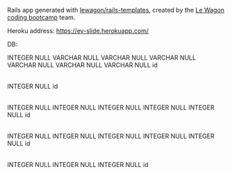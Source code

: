 Rails app generated with [lewagon/rails-templates](https://github.com/lewagon/rails-templates), created by the [Le Wagon coding bootcamp](https://www.lewagon.com) team.

Heroku address:
https://ev-slide.herokuapp.com/

DB:

<?xml version="1.0" encoding="utf-8" ?>
<!-- SQL XML created by WWW SQL Designer, https://github.com/ondras/wwwsqldesigner/ -->
<!-- Active URL: https://kitt.lewagon.com/db/2214 -->
<sql>
<datatypes db="postgresql">
 <group label="Numeric" color="rgb(238,238,170)">
  <type label="Integer" length="0" sql="INTEGER" re="INT" quote=""/>
  <type label="Small Integer" length="0" sql="SMALLINT" quote=""/>
  <type label="Big Integer" length="0" sql="BIGINT" quote=""/>
  <type label="Decimal" length="1" sql="DECIMAL" re="numeric" quote=""/>
  <type label="Serial" length="0" sql="SERIAL" re="SERIAL4" fk="Integer" quote=""/>
  <type label="Big Serial" length="0" sql="BIGSERIAL" re="SERIAL8" fk="Big Integer" quote=""/>
  <type label="Real" length="0" sql="BIGINT" quote=""/>
  <type label="Single precision" length="0" sql="FLOAT" quote=""/>
  <type label="Double precision" length="0" sql="DOUBLE" re="DOUBLE" quote=""/>
 </group>
​
 <group label="Character" color="rgb(255,200,200)">
  <type label="Char" length="1" sql="CHAR" quote="'"/>
  <type label="Varchar" length="1" sql="VARCHAR" re="CHARACTER VARYING" quote="'"/>
  <type label="Text" length="0" sql="TEXT" quote="'"/>
  <type label="Binary" length="1" sql="BYTEA" quote="'"/>
  <type label="Boolean" length="0" sql="BOOLEAN" quote="'"/>
 </group>
​
 <group label="Date &amp; Time" color="rgb(200,255,200)">
  <type label="Date" length="0" sql="DATE" quote="'"/>
  <type label="Time" length="1" sql="TIME" quote="'"/>
  <type label="Time w/ TZ" length="0" sql="TIME WITH TIME ZONE" quote="'"/>
  <type label="Interval" length="1" sql="INTERVAL" quote="'"/>
  <type label="Timestamp" length="1" sql="TIMESTAMP" quote="'"/>
  <type label="Timestamp w/ TZ" length="0" sql="TIMESTAMP WITH TIME ZONE" quote="'"/>
  <type label="Timestamp wo/ TZ" length="0" sql="TIMESTAMP WITHOUT TIME ZONE" quote="'"/>
 </group>
​
 <group label="Miscellaneous" color="rgb(200,200,255)">
  <type label="XML" length="1" sql="XML" quote="'"/>
  <type label="Bit" length="1" sql="BIT" quote="'"/>
  <type label="Bit Varying" length="1" sql="VARBIT" re="BIT VARYING" quote="'"/>
  <type label="Inet Host Addr" length="0" sql="INET" quote="'"/>
  <type label="Inet CIDR Addr" length="0" sql="CIDR" quote="'"/>
  <type label="Geometry" length="0" sql="GEOMETRY" quote="'"/>
 </group>
</datatypes><table x="851" y="132" name="users">
<row name="id" null="1" autoincrement="1">
<datatype>INTEGER</datatype>
<default>NULL</default></row>
<row name="email" null="1" autoincrement="0">
<datatype>VARCHAR</datatype>
<default>NULL</default></row>
<row name="password" null="1" autoincrement="0">
<datatype>VARCHAR</datatype>
<default>NULL</default></row>
<row name="car_plate" null="1" autoincrement="0">
<datatype>VARCHAR</datatype>
<default>NULL</default></row>
<row name="first_name" null="1" autoincrement="0">
<datatype>VARCHAR</datatype>
<default>NULL</default></row>
<row name="last_name" null="1" autoincrement="0">
<datatype>VARCHAR</datatype>
<default>NULL</default></row>
<row name="photo" null="1" autoincrement="0">
<datatype>VARCHAR</datatype>
<default>NULL</default></row>
<key type="PRIMARY" name="">
<part>id</part>
</key>
</table>
<table x="1183" y="53" name="charging_posts">
<row name="id" null="1" autoincrement="1">
<datatype>INTEGER</datatype>
<default>NULL</default></row>
<key type="PRIMARY" name="">
<part>id</part>
</key>
</table>
<table x="1283" y="243" name="charging_sessions">
<row name="id" null="1" autoincrement="1">
<datatype>INTEGER</datatype>
<default>NULL</default></row>
<row name="charging_post_id" null="1" autoincrement="0">
<datatype>INTEGER</datatype>
<default>NULL</default><relation table="charging_posts" row="id" />
</row>
<row name="user_id" null="1" autoincrement="0">
<datatype>INTEGER</datatype>
<default>NULL</default><relation table="users" row="id" />
</row>
<row name="start_time" null="1" autoincrement="0">
<datatype>INTEGER</datatype>
<default>NULL</default></row>
<row name="end_time" null="1" autoincrement="0">
<datatype>INTEGER</datatype>
<default>NULL</default></row>
<key type="PRIMARY" name="">
<part>id</part>
</key>
</table>
<table x="1057" y="374" name="queueings">
<row name="id" null="1" autoincrement="1">
<datatype>INTEGER</datatype>
<default>NULL</default></row>
<row name="user_id" null="1" autoincrement="0">
<datatype>INTEGER</datatype>
<default>NULL</default><relation table="users" row="id" />
</row>
<row name="start_time" null="1" autoincrement="0">
<datatype>INTEGER</datatype>
<default>NULL</default></row>
<row name="end_time" null="1" autoincrement="0">
<datatype>INTEGER</datatype>
<default>NULL</default></row>
<row name="status" null="1" autoincrement="0">
<datatype>INTEGER</datatype>
<default>NULL</default></row>
<key type="PRIMARY" name="">
<part>id</part>
</key>
</table>
<table x="1368" y="448" name="violations">
<row name="id" null="1" autoincrement="1">
<datatype>INTEGER</datatype>
<default>NULL</default></row>
<row name="status" null="1" autoincrement="0">
<datatype>INTEGER</datatype>
<default>NULL</default></row>
<row name="charging_session_id" null="1" autoincrement="0">
<datatype>INTEGER</datatype>
<default>NULL</default><relation table="charging_sessions" row="id" />
</row>
<key type="PRIMARY" name="">
<part>id</part>
</key>
</table>
</sql>
